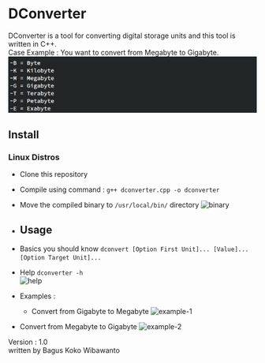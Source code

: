 # DConverter

DConverter is a tool for converting digital storage units and this tool is written in C++. <br>
Case Example : You want to convert from Megabyte to Gigabyte. <br>
![digital-storage-units](./images/digital_storage_units.png)

## Install
### Linux Distros
- Clone this repository
- Compile using command : 
```g++ dconverter.cpp -o dconverter```
- Move the compiled binary to `/usr/local/bin/` directory
![binary](./images/bin.png)

- ## Usage
- Basics you should know
```dconvert [Option First Unit]... [Value]... [Option Target Unit]...```
- Help
```dconverter -h``` <br>
![help](./images/help_usage.png)

- Examples :
  - Convert from Gigabyte to Megabyte
![example-1](./images/example-1.png)

- Convert from Megabyte to Gigabyte
![example-2](./images/example-2.png)

Version : 1.0 <br>
written by Bagus Koko Wibawanto
